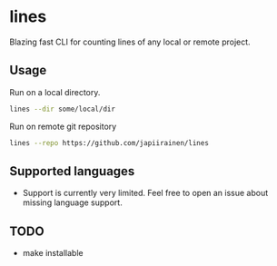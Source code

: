 # lines

Blazing fast CLI for counting lines of any local or remote project.

## Usage

Run on a local directory.
```.sh
lines --dir some/local/dir
```

Run on remote git repository
```.sh
lines --repo https://github.com/japiirainen/lines
```

## Supported languages

- Support is currently very limited. Feel free to open an issue about missing language support.

## TODO
- make installable
